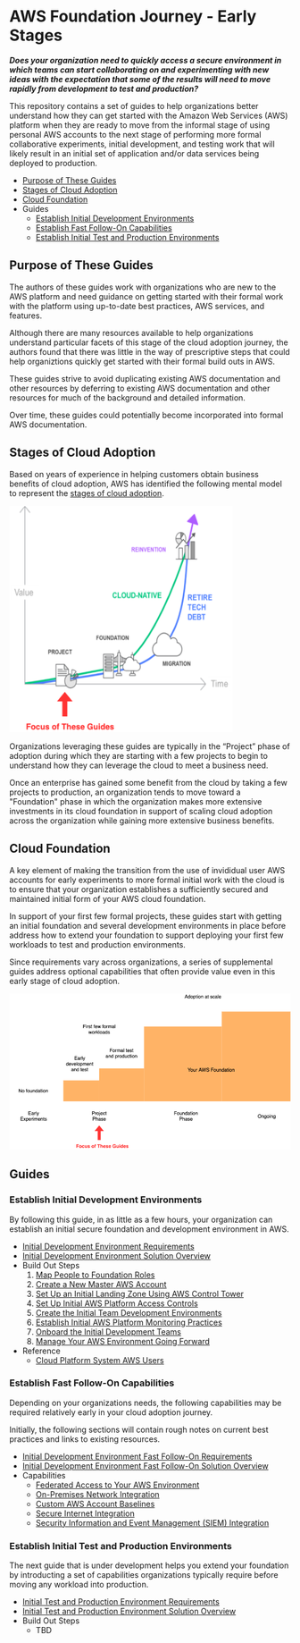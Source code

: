 # AWS Foundation Journey - Early Stages

***Does your organization need to quickly access a secure environment in which teams can start collaborating on and experimenting with new ideas with the expectation that some of the results will need to move rapidly from development to test and production?***

This repository contains a set of guides to help organizations better understand how they can get started with the Amazon Web Services (AWS) platform when they are ready to move from the informal stage of using personal AWS accounts to the next stage of performing more formal collaborative experiments, initial development, and testing work that will likely result in an initial set of application and/or data services being deployed to production. 

* [Purpose of These Guides](#purpose-of-these-guides)
* [Stages of Cloud Adoption](#stages-of-cloud-adoption)
* [Cloud Foundation](#cloud-foundation)
* Guides
  * [Establish Initial Development Environments](#establish-initial-development-environments)
  * [Establish Fast Follow-On Capabilities](#establish-fast-follow-on-capabilities)
  * [Establish Initial Test and Production Environments](#establish-initial-test-and-production-environments)

## Purpose of These Guides

The authors of these guides work with organizations who are new to the AWS platform and need guidance on getting started with their formal work with the platform using up-to-date best practices, AWS services, and features. 

Although there are many resources available to help organizations understand particular facets of this stage of the cloud adoption journey, the authors found that there was little in the way of prescriptive steps that could help organiztions quickly get started with their formal build outs in AWS.

These guides strive to avoid duplicating existing AWS documentation and other resources by deferring to existing AWS documentation and other resources for much of the background and detailed information. 

Over time, these guides could potentially become incorporated into formal AWS documentation.

## Stages of Cloud Adoption

Based on years of experience in helping customers obtain business benefits of cloud adoption, AWS has identified the following mental model to represent the [stages of cloud adoption](https://aws.amazon.com/blogs/enterprise-strategy/the-journey-toward-cloud-first-the-stages-of-adoption/).  

<img src="images/cloud-adoption-framework.png" alt="Cloud Adoption Framework" width="400"/>

Organizations leveraging these guides are typically in the “Project” phase of adoption during which they are starting with a few projects to begin to understand how they can leverage the cloud to meet a business need. 

Once an enterprise has gained some benefit from the cloud by taking a few projects to production, an organization tends to move toward a "Foundation" phase in which the organization makes more extensive investments in its cloud foundation in support of scaling cloud adoption across the organization while gaining more extensive business benefits. 

## Cloud Foundation

A key element of making the transition from the use of invididual user AWS accounts for early experiments to more formal initial work with the cloud is to ensure that your organization establishes a sufficiently secured and maintained initial form of your AWS cloud foundation.

In support of your first few formal projects, these guides start with getting an initial foundation and several development environments in place before address how to extend your foundation to support deploying your first few workloads to test and production environments. 

Since requirements vary across organizations, a series of supplemental guides address optional capabilities that often provide value even in this early stage of cloud adoption.

<img src="images/foundation.png" alt="Cloud Foundation" width="700"/>

## Guides

### Establish Initial Development Environments

By following this guide, in as little as a few hours, your organization can establish an initial secure foundation and development environment in AWS.

* [Initial Development Environment Requirements](1-dev-environments/1-1-requirements.md)
* [Initial Development Environment Solution Overview](1-dev-environments/1-2-solution.md)
* Build Out Steps
  1. [Map People to Foundation Roles](1-dev-environments/2-1-map-people-to-foundation-roles.md)
  2. [Create a New Master AWS Account](1-dev-environments/2-2-create-master-aws-account.md)
  3. [Set Up an Initial Landing Zone Using AWS Control Tower](1-dev-environments/2-3-set-up-landing-zone.md)
  4. [Set Up Initial AWS Platform Access Controls](1-dev-environments/2-4-set-up-aws-platform-access-controls.md)
  5. [Create the Initial Team Development Environments](1-dev-environments/2-5-create-team-dev-environments.md)
  6. [Establish Initial AWS Platform Monitoring Practices](1-dev-environments/2-6-initial-aws-platform-monitoring.md)
  7. [Onboard the Initial Development Teams](1-dev-environments/2-7-onboard-dev-teams.md)
  8. [Manage Your AWS Environment Going Forward](1-dev-environments/2-8-manage-aws-environment.md)
* Reference
  * [Cloud Platform System AWS Users](1-dev-environments/3-1-cloud-platform-system-users.md)


### Establish Fast Follow-On Capabilities

Depending on your organizations needs, the following capabilities may be required relatively early in your cloud adoption journey.

Initially, the following sections will contain rough notes on current best practices and links to existing resources.

* [Initial Development Environment Fast Follow-On Requirements](2-fast-follow-on/1-1-requirements.md)
* [Initial Development Environment Fast Follow-On Solution Overview](2-fast-follow-on/1-2-solution.md)
* Capabilities
  * [Federated Access to Your AWS Environment](2-fast-follow-on/2-1-federated-access-to-aws.md)
  * [On-Premises Network Integration](2-fast-follow-on/2-2-on-premises-network-integration.md)
  * [Custom AWS Account Baselines](2-fast-follow-on/2-3-custom-account-baselines.md)
  * [Secure Internet Integration](2-fast-follow-on/2-4-secure-internet-integration.md)
  * [Security Information and Event Management (SIEM) Integration](2-fast-follow-on/2-5-siem-integration.md)

### Establish Initial Test and Production Environments

The next guide that is under development helps you extend your foundation by introducting a set of capabilities organizations typically require before moving any workload into production.

* [Initial Test and Production Environment Requirements](3-test-production/1-1-requirements.md)
* [Initial Test and Production Environment Solution Overview](3-test-production/1-2-solution.md)
* Build Out Steps
  * TBD
